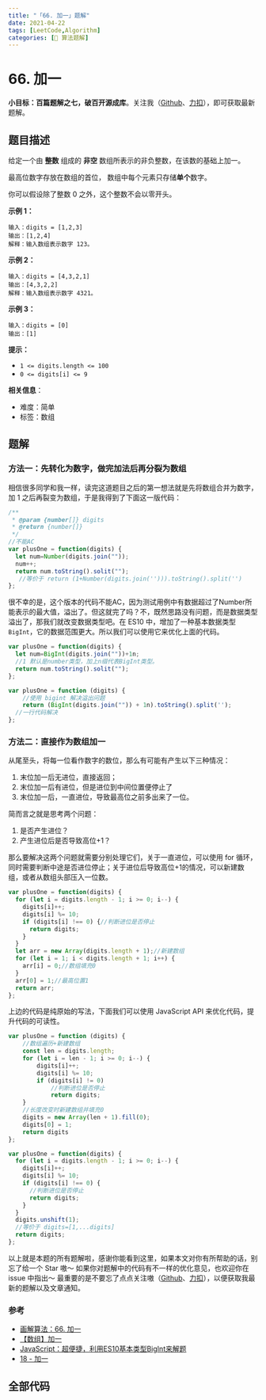 ```yaml
---
title: "「66. 加一」题解"
date: 2021-04-22
tags: [LeetCode,Algorithm]
categories: [📝 算法题解]
---
```


#  66. 加一

**小目标：百篇题解之七，破百开源成库**。关注我（[Github](https://github.com/KimYangOfCat)、[力扣](https://leetcode-cn.com/u/kimyang/)），即可获取最新题解。

## 题目描述

给定一个由 **整数** 组成的 **非空** 数组所表示的非负整数，在该数的基础上加一。

最高位数字存放在数组的首位， 数组中每个元素只存储**单个**数字。

你可以假设除了整数 0 之外，这个整数不会以零开头。<!-- more -->

**示例 1：**

```
输入：digits = [1,2,3]
输出：[1,2,4]
解释：输入数组表示数字 123。
```

**示例 2：**

```
输入：digits = [4,3,2,1]
输出：[4,3,2,2]
解释：输入数组表示数字 4321。
```

**示例 3：**

```
输入：digits = [0]
输出：[1]
```

**提示：**

- `1 <= digits.length <= 100`
- `0 <= digits[i] <= 9`

**相关信息**：

+ 难度：简单
+ 标签：数组

## 题解

### 方法一：先转化为数字，做完加法后再分裂为数组

相信很多同学和我一样，读完这道题目之后的第一想法就是先将数组合并为数字，加 1 之后再裂变为数组，于是我得到了下面这一版代码：

```javascript
/**
 * @param {number[]} digits
 * @return {number[]}
 */
//不能AC
var plusOne = function(digits) {
  let num=Number(digits.join(""));
  num++;
  return num.toString().solit("");
   //等价于 return (1+Number(digits.join(''))).toString().split('')
};
```

很不幸的是，这个版本的代码不能AC，因为测试用例中有数据超过了Number所能表示的最大值，溢出了。但这就完了吗？不，既然思路没有问题，而是数据类型溢出了，那我们就改变数据类型吧。在 ES10 中，增加了一种基本数据类型 `BigInt`，它的数据范围更大。所以我们可以使用它来优化上面的代码。

```javascript
var plusOne = function(digits) {
  let num=BigInt(digits.join(""))+1n;
  //1 默认是number类型，加上n缀代表BigInt类型。
  return num.toString().solit("");
};
```

```javascript
var plusOne = function (digits) {
    //使用 bigint 解决溢出问题
    return (BigInt(digits.join("")) + 1n).toString().split('');
  //一行代码解决
};
```

### 方法二：直接作为数组加一

从尾至头，将每一位看作数字的数位，那么有可能有产生以下三种情况：

1. 末位加一后无进位，直接返回；
2. 末位加一后有进位，但是进位到中间位置便停止了
3. 末位加一后，一直进位，导致最高位之前多出来了一位。

简而言之就是思考两个问题：

1. 是否产生进位？
2. 产生进位后是否导致高位+1？

那么要解决这两个问题就需要分别处理它们，关于一直进位，可以使用 for 循环，同时需要判断中途是否进位停止；关于进位后导致高位+1的情况，可以新建数组，或者从数组头部压入一位数。

```javascript
var plusOne = function(digits) {
  for (let i = digits.length - 1; i >= 0; i--) {
    digits[i]++;
    digits[i] %= 10;
    if (digits[i] !== 0) {//判断进位是否停止
      return digits;
    }
  }
  let arr = new Array(digits.length + 1);//新建数组
  for (let i = 1; i < digits.length + 1; i++) {
    arr[i] = 0;//数组填充0
  }
  arr[0] = 1;//最高位置1
  return arr;
};
```

上边的代码是纯原始的写法，下面我们可以使用 JavaScript API 来优化代码，提升代码的可读性。

```javascript
var plusOne = function (digits) {
    //数组遍历+新建数组
    const len = digits.length;
    for (let i = len - 1; i >= 0; i--) {
        digits[i]++;
        digits[i] %= 10;
        if (digits[i] != 0)
            //判断进位是否停止
            return digits;
    }
    //长度改变时新建数组并填充0
    digits = new Array(len + 1).fill(0);
    digits[0] = 1;
    return digits
};
```

```javascript
var plusOne = function(digits) {
  for (let i = digits.length - 1; i >= 0; i--) {
    digits[i]++;
    digits[i] %= 10;
    if (digits[i] !== 0) {
      //判断进位是否停止
      return digits;
    }
  }
  digits.unshift(1);
  //等价于 digits=[1,...digits]
  return digits;
};
```

以上就是本题的所有题解啦，感谢你能看到这里，如果本文对你有所帮助的话，别忘了给一个 Star 嗷～
如果你对题解中的代码有不一样的优化意见，也欢迎你在 issue 中指出～
最重要的是不要忘了点点关注嗷（[Github](https://github.com/KimYangOfCat)、[力扣](https://leetcode-cn.com/u/kimyang/)），以便获取我最新的题解以及文章通知。

### 参考

+ [画解算法：66. 加一](https://leetcode-cn.com/problems/plus-one/solution/hua-jie-suan-fa-66-jia-yi-by-guanpengchn/)
+ [【数组】加一](https://leetcode-cn.com/problems/plus-one/solution/shu-zu-jia-yi-by-demigodliu-m2c6/)
+ [JavaScript：超便捷，利用ES10基本类型BigInt来解题](https://leetcode-cn.com/problems/plus-one/solution/javascriptchao-bian-jie-li-yong-es10ji-ben-lei-xin/)
+ [18 - 加一](https://leetcode-cn.com/problems/plus-one/solution/18-jia-yi-by-joeyzhouyicheng/)

## 全部代码

<RecoDemo :collapse="true">
  <template slot="code-js">
    <<< @/blog/algorithm/src/js/66.加一.js
  </template>
</RecoDemo>